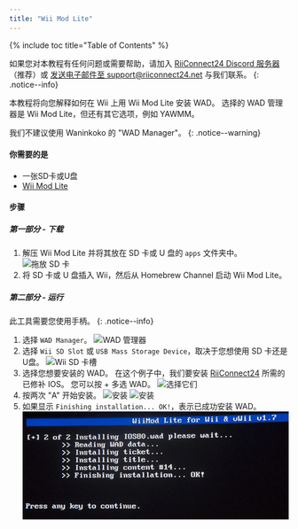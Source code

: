 ```yaml
---
title: "Wii Mod Lite"
---
```


{% include toc title="Table of Contents" %}

如果您对本教程有任何问题或需要帮助，请加入 [RiiConnect24 Discord 服务器](https://discord.gg/rc24)（推荐）或 [发送电子邮件至 support@riiconnect24.net](mailto:support@riiconnect24.net) 与我们联系。
{: .notice--info}

本教程将向您解释如何在 Wii 上用 Wii Mod Lite 安装 WAD。 选择的 WAD 管理器是 Wii Mod Lite，但还有其它选项，例如 YAWMM。

我们不建议使用 Waninkoko 的 "WAD Manager"。
{: .notice--warning}

#### 你需要的是
* 一张SD卡或U盘
* [Wii Mod Lite](https://oscwii.org/library/app/WiiModLite)

#### 步骤

##### 第一部分 - 下载

1. 解压 Wii Mod Lite 并将其放在 SD 卡或 U 盘的 `apps` 文件夹中。 ![拖放 SD 卡](/images/WiiModLite/1.gif)
2. 将 SD 卡或 U 盘插入 Wii，然后从 Homebrew Channel 启动 Wii Mod Lite。

##### 第二部分 - 运行

此工具需要您使用手柄。
{: .notice--info}

1. 选择 `WAD Manager`。 ![WAD 管理器](/images/WiiModLite/2.png)
2. 选择 `Wii SD Slot` 或 `USB Mass Storage Device`，取决于您想使用 SD 卡还是 U盘。 ![Wii SD 卡槽](/images/WiiModLite/3.png)
3. 选择您想要安装的 WAD。 在这个例子中，我们要安装 [RiiConnect24](riiconnect24) 所需的已修补 IOS。 您可以按 + 多选 WAD。 ![选择它们](/images/WiiModLite/4.gif)
4. 按两次 "A" 开始安装。 ![安装](/images/WiiModLite/5.png) ![安装](/images/WiiModLite/6.png)
5. 如果显示 `Finishing installation... OK!`，表示已成功安装 WAD。 ![完成](/images/WiiModLite/7.png) 
